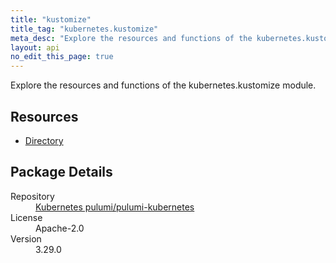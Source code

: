 ```yaml
---
title: "kustomize"
title_tag: "kubernetes.kustomize"
meta_desc: "Explore the resources and functions of the kubernetes.kustomize module."
layout: api
no_edit_this_page: true
---
```


<!-- WARNING: this file was generated by Pulumi Docs Generator. -->
<!-- Do not edit by hand unless you're certain you know what you are doing! -->

Explore the resources and functions of the kubernetes.kustomize module.

<h2 id="resources">Resources</h2>
<ul class="api">
    <li><a href="directory/" title="Directory"><span class="api-symbol api-symbol--resource"></span>Directory</a></li>
</ul>

<h2 id="package-details">Package Details</h2>
<dl class="package-details">
	<dt>Repository</dt>
	<dd><a href="https://github.com/pulumi/pulumi-kubernetes">Kubernetes pulumi/pulumi-kubernetes</a></dd>
	<dt>License</dt>
	<dd>Apache-2.0</dd>
	<dt>Version</dt>
	<dd>3.29.0</dd>
</dl>

